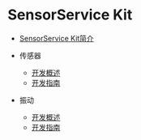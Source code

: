 # SensorService Kit

- [SensorService Kit简介](../device/sensorservice-kit-intro.md)

- 传感器

  - [开发概述](../device/sensor-overview.md)
  - [开发指南](../device/sensor-guidelines.md)
	
- 振动

  - [开发概述](../device/vibrator-overview.md)
  - [开发指南](../device/vibrator-guidelines.md)